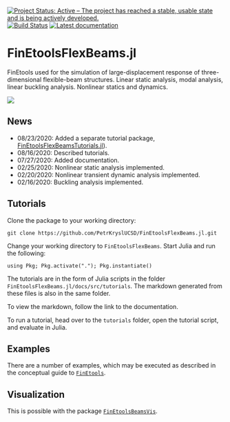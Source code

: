[![Project Status: Active – The project has reached a stable, usable state and is being actively developed.](http://www.repostatus.org/badges/latest/active.svg)](http://www.repostatus.org/#active)
[![Build Status](https://travis-ci.com/PetrKryslUCSD/FinEtoolsFlexBeams.jl.svg?branch=master)](https://travis-ci.com/PetrKryslUCSD/FinEtoolsFlexBeams.jl)
[![Latest documentation](https://img.shields.io/badge/docs-latest-blue.svg)](https://petrkryslucsd.github.io/FinEtoolsFlexBeams.jl/dev)

# FinEtoolsFlexBeams.jl

FinEtools used for the simulation of large-displacement response of three-dimensional flexible-beam structures. Linear static analysis, modal analysis, linear buckling analysis. Nonlinear statics and dynamics.

![](http://hogwarts.ucsd.edu/~pkrysl/site.images/circle-twist-anim.gif)

## News

- 08/23/2020: Added a separate tutorial package, [FinEtoolsFlexBeamsTutorials.jl](https://petrkryslucsd.github.io/FinEtoolsFlexBeamsTutorials.jl)).
- 08/16/2020: Described tutorials.
- 07/27/2020: Added documentation.
- 02/25/2020: Nonlinear static analysis implemented.
- 02/20/2020: Nonlinear transient dynamic analysis implemented.
- 02/16/2020: Buckling analysis implemented.

## Tutorials

Clone the package to your working directory:
```
git clone https://github.com/PetrKryslUCSD/FinEtoolsFlexBeams.jl.git
```

Change your working directory to `FinEtoolsFlexBeams`. Start Julia and run
the following:

```
using Pkg; Pkg.activate("."); Pkg.instantiate()
```

The tutorials are in the form of Julia scripts in the folder `FinEtoolsFlexBeams.jl/docs/src/tutorials`. The markdown generated from these files is also in the same folder.

To view the markdown, follow the link to the documentation.

To run a tutorial, head over to the `tutorials` folder, open the tutorial script, and evaluate in Julia.

## Examples

There are a number of examples, which may be executed as described in the conceptual guide to [`FinEtools`](https://github.com/PetrKryslUCSD/FinEtools.jl).

## Visualization

This is possible with the package [`FinEtoolsBeamsVis`](https://github.com/PetrKryslUCSD/FinEtoolsBeamsVis.jl).
